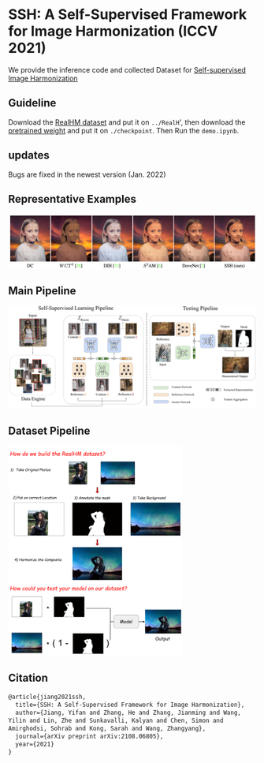 # SSH: A Self-Supervised Framework for Image Harmonization (ICCV 2021)
We provide the inference code and collected Dataset for [Self-supervised Image Harmonization](https://arxiv.org/abs/2108.06805)

## Guideline
Download the [RealHM dataset](https://drive.google.com/file/d/1lko-0Lp_IMFgSEz4DN5ix9lllY79pmT-/view?usp=sharing) and put it on `../RealH`', then download the [pretrained weight](https://drive.google.com/file/d/1DPK6w0RK6HerpAdEG3NlyRo6rqaXwidX/view?usp=sharing) and put it on `./checkpoint`. Then Run the `demo.ipynb`.

## updates
Bugs are fixed in the newest version (Jan. 2022)

## Representative Examples
![Visual_Examples](./example.png)
## Main Pipeline
![Pipeline](./pipeline.png)

## Dataset Pipeline
<div>
	<img src="./dataset.png" alt="Editor" width="70%">
</div>

## Citation
```
@article{jiang2021ssh,
  title={SSH: A Self-Supervised Framework for Image Harmonization},
  author={Jiang, Yifan and Zhang, He and Zhang, Jianming and Wang, Yilin and Lin, Zhe and Sunkavalli, Kalyan and Chen, Simon and Amirghodsi, Sohrab and Kong, Sarah and Wang, Zhangyang},
  journal={arXiv preprint arXiv:2108.06805},
  year={2021}
}
```
